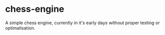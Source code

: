 # chess-engine
A simple chess engine, currently in it's early days without proper testing or optimalisation.

